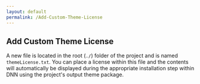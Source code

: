 ```yaml
---
layout: default
permalink: /Add-Custom-Theme-License
---
```


## Add Custom Theme License

A new file is located in the root (`./`) folder of the project and is named `themeLicense.txt`. You can place a license within this file and the contents will automatically be displayed during the appropriate installation step within DNN using the project's output theme package.
